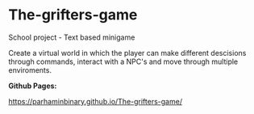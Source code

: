 # The-grifters-game
School project - Text based minigame

Create a virtual world in which the player can make different descisions through commands, interact with a NPC's and move through multiple enviroments.



**Github Pages:**

https://parhaminbinary.github.io/The-grifters-game/
